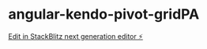 # angular-kendo-pivot-gridPA

[Edit in StackBlitz next generation editor ⚡️](https://stackblitz.com/~/github.com/CsarDev/angular-kendo-pivot-gridPA)